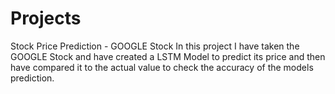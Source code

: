 # Projects
Stock Price Prediction - GOOGLE Stock
In this project I have taken the GOOGLE Stock and have created a LSTM Model to predict its price and then have compared it to the actual value to check the accuracy of the models prediction.
